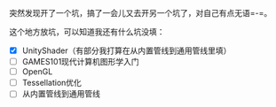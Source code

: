 突然发现开了一个坑，搞了一会儿又去开另一个坑了，对自己有点无语=-=。

这个地方放坑，可以知道我还有什么坑没填：

- [x] UnityShader（有部分我打算在从内置管线到通用管线里填）
- [ ] GAMES101现代计算机图形学入门
- [ ] OpenGL
- [ ] Tessellation优化
- [ ] 从内置管线到通用管线